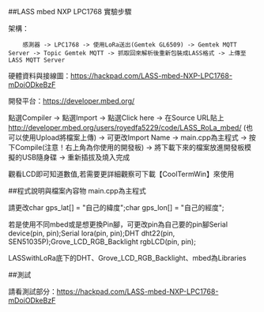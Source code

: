 ##LASS mbed NXP LPC1768 實驗步驟

架構：

		感測器 -> LPC1768 -> 使用LoRa送出(Gemtek GL6509) -> Gemtek MQTT Server -> Topic Gemtek MQTT -> 抓取回來解析後重新包裝成LASS格式 -> 上傳至LASS MQTT Server

硬體資料與接線圖：https://hackpad.com/LASS-mbed-NXP-LPC1768-mDoiODkeBzF

開發平台：https://developer.mbed.org/


點選Compiler -> 點選Import -> 點選Click here -> 在Source URL貼上
http://developer.mbed.org/users/royedfa5229/code/LASS_RoLa_mbed/ (也可以使用Upload將檔案上傳) -> 可更改Import Name -> main.cpp為主程式 -> 按下Compile(注意！右上角為你使用的開發板) -> 將下載下來的檔案放進開發板模擬的USB隨身碟 -> 重新插拔及燒入完成

觀看LCD即可知道數值,若需要更詳細觀察可下載【CoolTermWin】來使用

##程式說明與檔案內容物
main.cpp為主程式

請更改char gps_lat[] = "自己的緯度";char gps_lon[] = "自己的經度";

若是使用不同mbed或是想更換Pin腳，可更改pin為自己要的pin腳Serial device(pin, pin);Serial lora(pin, pin);DHT dht22(pin, SEN51035P);Grove_LCD_RGB_Backlight rgbLCD(pin, pin);

LASSwithLoRa底下的DHT、Grove_LCD_RGB_Backlight、mbed為Libraries

##測試

請看測試部分：https://hackpad.com/LASS-mbed-NXP-LPC1768-mDoiODkeBzF
